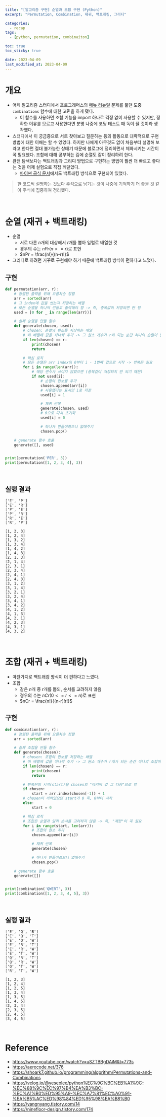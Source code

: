 ```yaml
---
title: "[알고리즘 구현] 순열과 조합 구현 (Python)"
excerpt: "Permutation, Combination, 재귀, 백트래킹, 그리디"

categories:
  - recap
tags:
  - [python, permutation, combinaiton]

toc: true
toc_sticky: true

date: 2023-04-09
last_modified_at: 2023-04-09
---
```



# 개요

- 어제 알고리즘 스터디에서 프로그래머스의 [메뉴 리뉴얼](https://school.programmers.co.kr/learn/courses/30/lessons/72411) 문제를 풀던 도중 `combinations` 함수에 대한 고민을 하게 됐다.
    - 이 함수를 사용하면 조합 기능을 import 하나로 걱정 없이 사용할 수 있지만, 정확한 이유를 모르고 사용한다면 분명 나중에 코딩 테스트 때 독이 될 것이라 생각했다.
- 스터디에서 이 궁금증으로 서로 찾아보고 질문하는 등의 활동으로 대략적으로 구현 방법에 대한 이해는 할 수 있었다. 하지만 나에게 아무것도 없이 처음부터 설명해 보라고 한다면 절대 불가능한 상태기 때문에 블로그에 정리하면서 체화시키는 시간이 꼭 필요했다. 조합에 대해 공부하는 김에 순열도 같이 정리하려 한다.
- 완전 탐색보다는 백트래킹과 그리디 방법으로 구현하는 방법이 훨씬 더 빠르고 좋다는 것을 어제 실험으로 직접 깨달았다.
    - [파이썬 공식 문서](https://docs.python.org/3/library/itertools.html#itertools.combinations)에서도 백트래킹 방식으로 구현되어 있었다.

> 한 코드씩 설명하는 것보다 주석으로 남기는 것이 나중에 기억하기 더 좋을 것 같아 주석에 집중하여 정리했다.

<br>

# 순열 (재귀 + 백트래킹)

- 순열
    - 서로 다른 $n$개의 대상해서 $r$개를 뽑아 일렬로 배열한 것
    - 경우의 수는 $nPr(n >= r)$로 표현
    - $nPr = \frac{n!}{(n-r)!}$
- 그리디로 하려면 거꾸로 구현해야 하기 때문에 백트래킹 방식이 편하다고 느꼈다.

## 구현

```python
def permutation(arr, r):
    # 정렬된 출력을 위해 오름차순 정렬
    arr = sorted(arr)
    # 그 index에 값을 썼는지 저장하는 배열
    # 모든 순열을 하나씩 만들고 출력해야 함 -> 즉, 중복값이 저장되면 안 됨
    used = [0 for _ in range(len(arr))]

    # 실제 순열을 만들 함수
    def generate(chosen, used):
        # chosen: 순열의 원소를 저장하는 배열
        # 이 배열에 값을 하나씩 추가 -> 그 원소 개수가 r이 되는 순간 하나의 순열이 만들어졌다는 의미
        if len(chosen) == r:
            print(chosen)
            return

        # 핵심 로직
        # 모든 순열은 arr index의 0부터 i - 1번째 값으로 시작 -> 반복문 필요
        for i in range(len(arr)):
            # 해당 변수가 쓰이지 않았으면 (중복값이 저장되지 안 되기 때문)
            if not used[i]:
                # 순열의 원소를 추가
                chosen.append(arr[i])
                # 사용됐다는 표시인 1로 저장
                used[i] = 1

                # 재귀 반복
                generate(chosen, used)
                # 0으로 다시 초기화
                used[i] = 0

                # 하나가 만들어졌으니 없애주기
                chosen.pop()

    # generate 함수 호출
    generate([], used)


print(permutation('PER', 3))
print(permutation([1, 2, 3, 4], 3))
```

<br>

## 실행 결과

```
['E', 'P']
['E', 'R']
['P', 'E']
['P', 'R']
['R', 'E']
['R', 'P']
```

```
[1, 2, 3]
[1, 2, 4]
[1, 3, 2]
[1, 3, 4]
[1, 4, 2]
[1, 4, 3]
[2, 1, 3]
[2, 1, 4]
[2, 3, 1]
[2, 3, 4]
[2, 4, 1]
[2, 4, 3]
[3, 1, 2]
[3, 1, 4]
[3, 2, 1]
[3, 2, 4]
[3, 4, 1]
[3, 4, 2]
[4, 1, 2]
[4, 1, 3]
[4, 2, 1]
[4, 2, 3]
[4, 3, 1]
[4, 3, 2]
```

<br>

# 조합 (재귀 + 백트래킹)

- 마찬가지로 백트래킹 방식이 더 편하다고 느꼈다.
- 조합
    - 같은 $n$개 중 $r$개를 뽑되, 순서를 고려하지 않음
    - 경우의 수는 $nCr(0 <= r <= n)$로 표현
    - $nCr = \frac{n!}{(n-r)!r!}$

## 구현

```python
def combination(arr, r):
    # 정렬된 출력을 위해 오름차순 정렬
    arr = sorted(arr)

    # 실제 조합을 만들 함수
    def generate(chosen):
        # chosen: 조합의 원소를 저장하는 배열
        # 이 배열에 값을 하나씩 추가 -> 그 원소 개수가 r개가 되는 순간 하나의 조합이 만들어졌다는 의미
        if len(chosen) == r:
            print(chosen)
            return

        # 반복문의 시작(start)을 chosen의 "마지막 값 그 다음"으로 함
        if chosen:
            start = arr.index(chosen[-1]) + 1
        # chosen이 비어있으면 start가 0 즉, 0부터 시작
        else:
            start = 0

        # 핵심 로직
        # 조합은 순열과 달리 순서를 고려하지 않음 -> 즉, "제한"이 꼭 필요
        for i in range(start, len(arr)):
            # 조합의 원소 추가
            chosen.append(arr[i])

            # 재귀 반복
            generate(chosen)

            # 하나가 만들어졌으니 없애주기
            chosen.pop()

    # generate 함수 호출
    generate([])


print(combination('QWERT', 3))
print(combination([1, 2, 3, 4, 5], 3))
```

<br>

## 실행 결과

```
['E', 'Q', 'R']
['E', 'Q', 'T']
['E', 'Q', 'W']
['E', 'R', 'T']
['E', 'R', 'W']
['E', 'T', 'W']
['Q', 'R', 'T']
['Q', 'R', 'W']
['Q', 'T', 'W']
['R', 'T', 'W']
```

```
[1, 2, 3]
[1, 2, 4]
[1, 2, 5]
[1, 3, 4]
[1, 3, 5]
[1, 4, 5]
[2, 3, 4]
[2, 3, 5]
[2, 4, 5]
[3, 4, 5]
```

<br>

# Reference

- https://www.youtube.com/watch?v=uSZTBBgDAiM&t=773s
- https://aerocode.net/376
- https://shoark7.github.io/programming/algorithm/Permutations-and-Combinations
- https://velog.io/@yeseolee/python%EC%9C%BC%EB%A1%9C-%EC%88%9C%EC%97%B4%EA%B3%BC-%EC%A1%B0%ED%95%A9-%EC%A7%81%EC%A0%91-%EA%B5%AC%ED%98%84%ED%95%98%EA%B8%B0
- https://yangnyang.tistory.com/14
- https://ninefloor-design.tistory.com/174